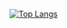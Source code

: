 [![Top Langs](https://github-readme-stats.vercel.app/api/top-langs/?username=martinelipedro)](https://github.com/martinelipedro/statspriv/github-readme-stats)
